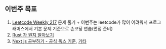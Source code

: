 ## 이번주 목표

1. [Leetcode Weekly 217](https://github.com/I-am-interested-in-Javascript/My-LeetCode-Weekly-Contest/tree/master/Week%208(week217)) 문제 풀기 + 이번주는 leetcode가 많이 어려워서 프로그래머스에서 기본 문제 기준으로 손코딩 연습(면접 준비)
2. [Rust 가 뭔지 알아보기](https://github.com/hayoung0Lee/Rust-docs)
3. [Next js 공부하기 - 공식 독스 기준](https://github.com/hayoung0Lee/Next-js-docs), [기타](https://github.com/hayoung0Lee/Next-js-Pokemon-tutorial)